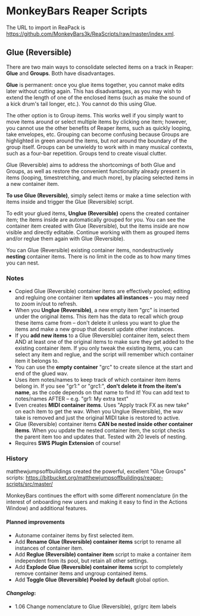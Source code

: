 # MonkeyBars Reaper Scripts

The URL to import in ReaPack is https://github.com/MonkeyBars3k/ReaScripts/raw/master/index.xml.


## Glue (Reversible)

There are two main ways to consolidate selected items on a track in Reaper: **Glue** and **Groups**. Both have disadvantages. 

**Glue** is permanent: once you glue items together, you cannot make edits later without cutting again. This has disadvantages, as you may wish to extend the length of one of the enclosed items (such as make the sound of a kick drum's tail longer, etc.). You cannot do this using Glue.

The other option is to Group items. This works well if you simply want to  move items around or select multiple items by clicking one item; however, you cannot use the other benefits of Reaper items, such as quickly looping, take envelopes, etc. Grouping can become confusing because Groups are highlighted in green around the items, but *not* around the boundary of the group itself. Groups can be unwieldy to work with in many musical contexts, such as a four-bar repetition. Groups tend to create visual clutter.

Glue (Reversible) aims to address the shortcomings of both Glue and Groups, as well as restore the convenient functionality already present in items (looping, timestretching, and much more), by placing selected items in a new container item. 

**To use Glue (Reversible)**, simply select items or make a time selection with items inside and trigger the Glue (Reversible) script.

To edit your glued items, **Unglue (Reversible)** opens the created container item; the items inside are automatically grouped for you. You can see the container item created with Glue (Reversible), but the items inside are now visible and directly editable. Continue working with them as grouped items and/or reglue them again with Glue (Reversible). 

You can  Glue (Reversible) existing container items, nondestructively **nesting** container items. There is no limit in the code as to how many times you can nest.

### Notes
- Copied Glue (Reversible) container items are effectively pooled; editing and regluing one container item **updates all instances** – you may need to zoom in/out to refresh.
- When you **Unglue (Reversible)**, a new empty item "grc" is inserted under the original items. This item has the data to recall which group these items came from – don't delete it unless you want to glue the items and make a new group that doesnt update other instances.
- If you **add new items** to a Glue (Reversible) container item, select them AND at least one of the original items to make sure they get added to the existing container item. If you only tweak the existing items, you can select any item and reglue, and the script will remember which container item it belongs to.
- You can use the **empty container** "grc" to create silence at the start and end of the glued wav.
- Uses item notes/names to keep track of which container item items belong in. If you see "gr1:" or "grc1:", **don't delete it from the item's name**, as the code depends on that name to find it! You can add text to notes/names AFTER – e.g. "gr1: My extra text"
- Even creates **MIDI container items**. Uses "Apply track FX as new take" on each item to get the wav. When you Unglue (Reversible), the wav take is removed and just the original MIDI take is restored to active.
- Glue (Reversible) container items **CAN be nested inside other container items**. When you update the nested container item, the script checks the parent item too and updates that. Tested with 20 levels of nesting.
- Requires **SWS Plugin Extension** of course!

### History

matthewjumpsoffbuildings created the powerful, excellent "Glue Groups" scripts: https://bitbucket.org/matthewjumpsoffbuildings/reaper-scripts/src/master/

MonkeyBars continues the effort with some different nomenclature (in the interest of onboarding new users and making it easy to find in the Actions Window) and additional features.


#### Planned improvements
- Autoname container items by first selected item.
- Add **Rename Glue (Reversible) container items** script to rename all instances of container item.
- Add **Reglue (Reversible) container item** script to make a container item independent from its pool, but retain all other settings.
- Add **Explode Glue (Reversible) container items** script to completely remove container items and ungroup contained items.
- Add **Toggle Glue (Reversible) Pooled by default** global option.

#### *Changelog*:
- 1.06 Change nomenclature to Glue (Reversible), gr/grc item labels
